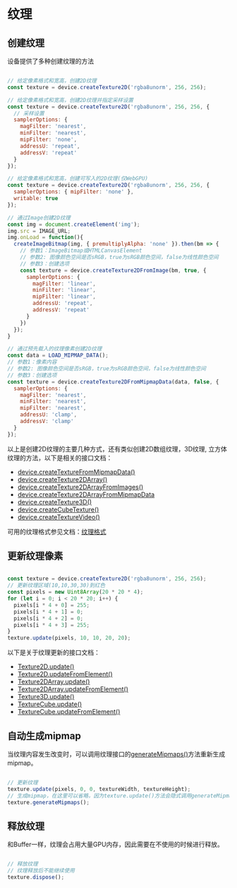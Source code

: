 # 纹理

## 创建纹理

设备提供了多种创建纹理的方法

```javascript

// 给定像素格式和宽高，创建2D纹理
const texture = device.createTexture2D('rgba8unorm', 256, 256);

// 给定像素格式和宽高，创建2D纹理并指定采样设置
const texture = device.createTexture2D('rgba8unorm', 256, 256, {
  // 采样设置
  samplerOptions: {
    magFilter: 'nearest',
    minFilter: 'nearest',
    mipFilter: 'none',
    addressU: 'repeat',
    addressV: 'repeat'
  }
});

// 给定像素格式和宽高，创建可写入的2D纹理(仅WebGPU)
const texture = device.createTexture2D('rgba8unorm', 256, 256, {
  samplerOptions: { mipFilter: 'none' },
  writable: true
});

// 通过Image创建2D纹理
const img = document.createElement('img');
img.src = IMAGE_URL;
img.onLoad = function(){
  createImageBitmap(img, { premultiplyAlpha: 'none' }).then(bm => {
    // 参数1：ImageBitmap或HTMLCanvasElement
    // 参数2: 图像颜色空间是否sRGB，true为sRGB颜色空间，false为线性颜色空间
    // 参数3：创建选项
    const texture = device.createTexture2DFromImage(bm, true, {
      samplerOptions: {
        magFilter: 'linear',
        minFilter: 'linear',
        mipFilter: 'linear',
        addressU: 'repeat',
        addressV: 'repeat'
      }
    })
  });
}

// 通过预先载入的纹理像素创建2D纹理
const data = LOAD_MIPMAP_DATA();
// 参数1：像素内容
// 参数2: 图像颜色空间是否sRGB，true为sRGB颜色空间，false为线性颜色空间
// 参数3：创建选项
const texture = device.createTexture2DFromMipmapData(data, false, {
  samplerOptions: {
    magFilter: 'nearest',
    minFilter: 'nearest',
    mipFilter: 'nearest',
    addressU: 'clamp',
    addressV: 'clamp'
  }
});

```

以上是创建2D纹理的主要几种方式，还有类似创建2D数组纹理，3D纹理, 立方体纹理的方法，以下是相关的接口文档：

- [device.createTextureFromMipmapData()](/doc/markdown/./device.abstractdevice.createtexturefrommipmapdata)
- [device.createTexture2DArray()](/doc/markdown/./device.abstractdevice.createtexture2darray)
- [device.createTexture2DArrayFromImages()](/doc/markdown/./device.abstractdevice.createtexture2darrayfromimages)
- [device.createTexture2DArrayFromMipmapData](/doc/markdown/./device.abstractdevice.createtexture2darrayfrommipmapdata)
- [device.createTexture3D()](/doc/markdown/./device.abstractdevice.createtexture3d)
- [device.createCubeTexture()](/doc/markdown/./device.abstractdevice.createcubetexture)
- [device.createTextureVideo()](/doc/markdown/./device.abstractdevice.createtexturevideo)

可用的纹理格式参见文档：[纹理格式](/doc/markdown/./device.textureformat)

## 更新纹理像素

```javascript

const texture = device.createTexture2D('rgba8unorm', 256, 256);
// 更新纹理区域(10,10,30,30)到红色
const pixels = new Uint8Array(20 * 20 * 4);
for (let i = 0; i < 20 * 20; i++) {
  pixels[i * 4 + 0] = 255;
  pixels[i * 4 + 1] = 0;
  pixels[i * 4 + 2] = 0;
  pixels[i * 4 + 3] = 255;
}
texture.update(pixels, 10, 10, 20, 20);

```

以下是关于纹理更新的接口文档：

- [Texture2D.update()](/doc/markdown/./device.texture2d.update)
- [Texture2D.updateFromElement()](/doc/markdown/./device.texture2d.updatefromelement)
- [Texture2DArray.update()](/doc/markdown/./device.texture2darray.update)
- [Texture2DArray.updateFromElement()](/doc/markdown/./device.texture2darray.updatefromelement)
- [Texture3D.update()](/doc/markdown/./device.texture3d.update)
- [TextureCube.update()](/doc/markdown/./device.texturecube.update)
- [TextureCube.updateFromElement()](/doc/markdown/./device.texturecube.updatefromelement)

## 自动生成mipmap

当纹理内容发生改变时，可以调用纹理接口的[generateMipmaps()](/doc/markdown/./device.basetexture.generatemipmaps)方法重新生成mipmap。

```javascript

// 更新纹理
texture.update(pixels, 0, 0, textureWidth, textureHeight);
// 生成mipmap，在这里可以省略，因为texture.update()方法会隐式调用generateMipmaps()
texture.generateMipmaps();

```

## 释放纹理

和Buffer一样，纹理会占用大量GPU内存，因此需要在不使用的时候进行释放。

```javascript

// 释放纹理
// 纹理释放后不能继续使用
texture.dispose();

```
